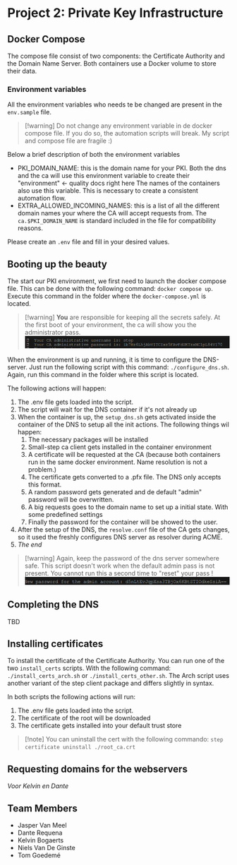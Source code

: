 # Project 2: Private Key Infrastructure

## Docker Compose

The compose file consist of two components: the Certificate Authority and the Domain Name Server. Both containers use a Docker volume to store their data.

### Environment variables

All the environment variables who needs te be changed are present in the `env.sample` file.

>[!warning] Do not change any environment variable in de docker compose file. If you do so, the automation scripts will break. My script and compose file are fragile :)

Below a brief description of both the environment variables
- PKI_DOMAIN_NAME: this is the domain name for your PKI. Both the dns and the ca will use this environment variable to create their "environment" <- quality docs right here
  The names of the containers also use this variable. This is necessary to create a consistent automation flow.
- EXTRA_ALLOWED_INCOMING_NAMES: this is a list of all the different domain names your where the CA will accept requests from. The `ca.$PKI_DOMAIN_NAME` is standard included in the file for compatibility reasons.

Please create an `.env` file and fill in your desired values.

## Booting up the beauty

The start our PKI environment, we first need to launch the docker compose file. This can be done with the following command: `docker compose up`. Execute this command in the folder where the `docker-compose.yml` is located.

> [!warning] **You** are responsible for keeping all the secrets safely. At the first boot of your environment, the ca will show you the administrator pass.
> ![](images/CA_password.png)

When the environment is up and running, it is time to configure the DNS-server. Just run the following script with this command: `./configure_dns.sh`. Again, run this command in the folder where this script is located.

The following actions will happen:

1. The .env file gets loaded into the script.
2. The script will wait for the DNS container if it's not already up
3. When the container is up, the `setup_dns.sh` gets activated inside the container of the DNS to setup all the init actions. The following things wil happen:
	1. The necessary packages will be installed
	2. Small-step ca client gets installed in the container environment
	3. A certificate will be requested at the CA (because both containers run in the same docker environment. Name resolution is not a problem.)
	4. The certificate gets converted to a .pfx file. The DNS only accepts this format.
	5. A random password gets generated and de default "admin" password will be overwritten.
	6. A big requests goes to the domain name to set up a initial state. With some predefined settings
	7. Finally the password for the container will be showed to the user.
4. After the setup of the DNS, the `resolve.conf` file of the CA gets changes, so it used the freshly configures DNS server as resolver during ACME.
5. _The end_

>[!warning] Again, keep the password of the dns server somewhere safe. This script doesn't work when the default admin pass is not present. You cannot run this a second time to "reset" your pass !
>![](images/DNS_password.png)

## Completing the DNS

TBD

## Installing certificates

To install the certificate of the Certificate Authority. You can run one of the two `install_certs` scripts. With the following command: `./install_certs_arch.sh` or `./install_certs_other.sh`. The Arch script uses another variant of the step client package and differs slightly in syntax.

In both scripts the following actions will run:

1. The .env file gets loaded into the script.
2. The certificate of the root will be downloaded
3. The certificate gets installed into your default trust store

>[!note] You can uninstall the cert with the following commando: `step certificate uninstall ./root_ca.crt`


## Requesting domains for the webservers

_Voor Kelvin en Dante_

## Team Members

- Jasper Van Meel
- Dante Requena
- Kelvin Bogaerts
- Niels Van De Ginste
- Tom Goedemé
